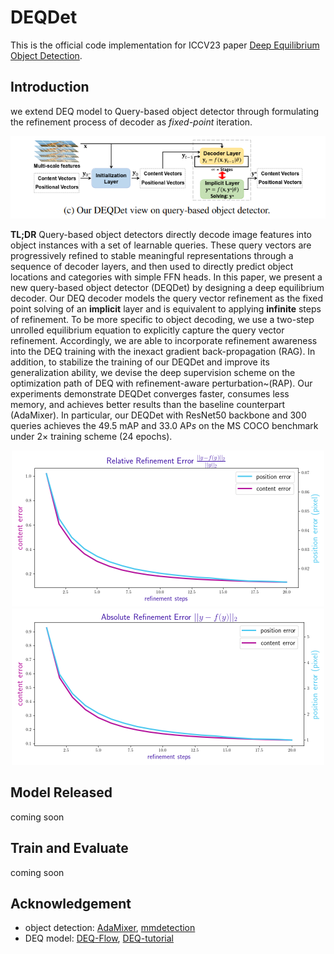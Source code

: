 # DEQDet

This is the official code implementation for  ICCV23 paper [Deep Equilibrium Object Detection](https://arxiv.org/abs/2308.09564).

## Introduction

we extend DEQ model to Query-based object detector through formulating the refinement process of decoder as  *fixed-point* iteration.

![image-20230825094008831](README/image-20230825094008831.png)

**TL;DR**   Query-based object detectors directly decode image features into object instances with a set of learnable queries. These query vectors are progressively refined to stable meaningful representations through a sequence of decoder layers, and then used to directly predict object locations and categories with simple FFN heads. In this paper, we present a new query-based object detector (DEQDet) by designing a deep equilibrium decoder. Our DEQ decoder models the query vector refinement as the fixed point solving of an **implicit** layer and is equivalent to applying **infinite** steps of refinement. To be more specific to object decoding, we use a two-step unrolled equilibrium equation to explicitly capture the query vector refinement. Accordingly, we are able to incorporate refinement awareness into the DEQ training with the inexact gradient back-propagation (RAG). In addition, to stabilize the training of our DEQDet and improve its generalization ability, we devise the deep supervision scheme on the optimization path of DEQ with refinement-aware perturbation~(RAP). Our experiments demonstrate DEQDet converges faster, consumes less memory, and achieves better results than the baseline counterpart (AdaMixer). In particular, our DEQDet with ResNet50 backbone and 300 queries achieves the 49.5 mAP and 33.0 AP*s* on the MS COCO benchmark under 2× training scheme (24 epochs).     

<center>
    <img src="README/image-20230825120337072.png" alt="image-20230825120337072" style="zoom:50%;" />
    <img src="README/image-20230825120347001.png" alt="image-20230825120347001" style="zoom:50%;" />
</center>



## Model Released

coming soon

## Train and Evaluate

coming soon

## Acknowledgement

* object detection: [AdaMixer](https://github.com/MCG-NJU/AdaMixer), [mmdetection](https://github.com/open-mmlab/mmdetection)
* DEQ model: [DEQ-Flow](https://github.com/locuslab/deq-flow), [DEQ-tutorial](http://implicit-layers-tutorial.org/deep_equilibrium_models/)

